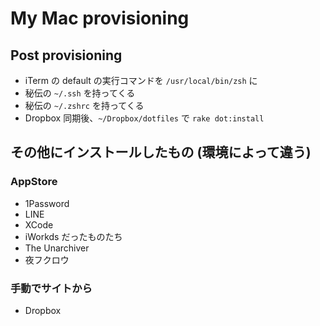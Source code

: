 # My Mac provisioning

## Post provisioning

- iTerm の default の実行コマンドを `/usr/local/bin/zsh` に
- 秘伝の `~/.ssh` を持ってくる
- 秘伝の `~/.zshrc` を持ってくる
- Dropbox 同期後、`~/Dropbox/dotfiles` で `rake dot:install`

## その他にインストールしたもの (環境によって違う)

### AppStore

- 1Password
- LINE
- XCode
- iWorkds だったものたち
- The Unarchiver
- 夜フクロウ

### 手動でサイトから

- Dropbox
